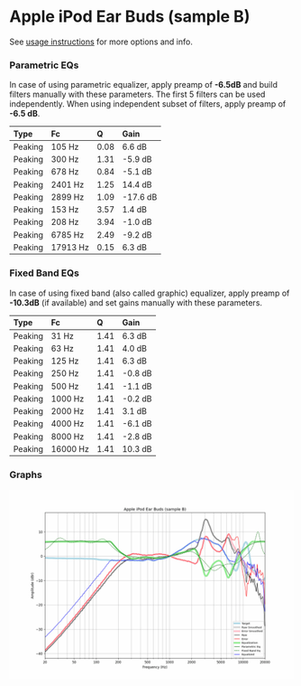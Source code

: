 # Apple iPod Ear Buds (sample B)
See [usage instructions](https://github.com/jaakkopasanen/AutoEq#usage) for more options and info.

### Parametric EQs
In case of using parametric equalizer, apply preamp of **-6.5dB** and build filters manually
with these parameters. The first 5 filters can be used independently.
When using independent subset of filters, apply preamp of **-6.5 dB**.

| Type    | Fc       |    Q | Gain     |
|:--------|:---------|:-----|:---------|
| Peaking | 105 Hz   | 0.08 | 6.6 dB   |
| Peaking | 300 Hz   | 1.31 | -5.9 dB  |
| Peaking | 678 Hz   | 0.84 | -5.1 dB  |
| Peaking | 2401 Hz  | 1.25 | 14.4 dB  |
| Peaking | 2899 Hz  | 1.09 | -17.6 dB |
| Peaking | 153 Hz   | 3.57 | 1.4 dB   |
| Peaking | 208 Hz   | 3.94 | -1.0 dB  |
| Peaking | 6785 Hz  | 2.49 | -9.2 dB  |
| Peaking | 17913 Hz | 0.15 | 6.3 dB   |

### Fixed Band EQs
In case of using fixed band (also called graphic) equalizer, apply preamp of **-10.3dB**
(if available) and set gains manually with these parameters.

| Type    | Fc       |    Q | Gain    |
|:--------|:---------|:-----|:--------|
| Peaking | 31 Hz    | 1.41 | 6.3 dB  |
| Peaking | 63 Hz    | 1.41 | 4.0 dB  |
| Peaking | 125 Hz   | 1.41 | 6.3 dB  |
| Peaking | 250 Hz   | 1.41 | -0.8 dB |
| Peaking | 500 Hz   | 1.41 | -1.1 dB |
| Peaking | 1000 Hz  | 1.41 | -0.2 dB |
| Peaking | 2000 Hz  | 1.41 | 3.1 dB  |
| Peaking | 4000 Hz  | 1.41 | -6.1 dB |
| Peaking | 8000 Hz  | 1.41 | -2.8 dB |
| Peaking | 16000 Hz | 1.41 | 10.3 dB |

### Graphs
![](./Apple%20iPod%20Ear%20Buds%20(sample%20B).png)